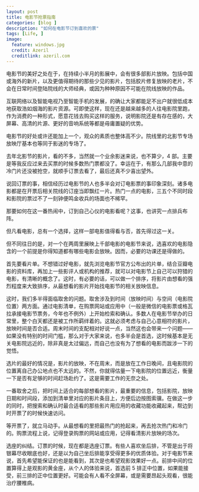 ```yaml
---
layout: post
title: 电影节抢票指南
categories: [blog ]
description: "如何在电影节订到喜欢的票"
tags: [Life, ]
image:
  feature: windows.jpg
  credit: Azeril
  creditlink: azeril.com
---
```


电影节的美好之处在于，在持续小半月的影展中，会有很多部影片放映。包括中国或海外的新片，以及更值得期待的那些少见的影片，包括胶片修复放映的老片，不会在日常时间登陆院线的大师经典，或因为种种原因不可能在院线放映的作品。

互联网络以及智能电视乃至智能手机的发展，的确让大家都能足不出户就很低成本地获取浩如烟海的影片资源。可即使这样，现在还是越来越多的人往电影院里跑，作为消费的一种形式，愿意花钱去购买这样的服务，说明影院还是有存在感的，大屏幕、高清的片源、更好的音响系统等都是毋庸置疑的优势。

电影节的好处或许还能加上一个，观众的素质也整体高不少。院线里的北影节专场放映厅基本也等同于影迷的专场了。

去年北影节的影片，看的不多，当然就一个业余影迷来说，也不算少，4 部。主要是等我反应过来去买票的时候多数热门票都没了。幸运在于，有那么几部我中意的冷门片还没被抢空，就顺手订票去看了，最后还真不少喜出望外。

说回订票的事，相信经历过电影节的人也多半会对订电影票的事印象深刻。诸多电影都是在开票后相关院线的订座当即飘红一片。热门一点的电影，三五个不同时段和影院的票过不了一刻钟便鸣金收兵的场面也不稀罕。

那要如何在这一番热闹中，订到自己心仪的电影看呢？这事，也讲究一点排兵布阵。

但凡看电影，总有一个选择，这样一部电影值得看与否，首先得过这一关。

但不同往日的是，对一个在两周里展映上千部电影的电影节来说，选喜欢的电影隐含的一个前提是你得知道都有哪些电影会放映。因而，必要的功课还是得做的。

首先要看片单。不想错过好电影，就先浏览电影节官方公布出的片单，结合豆瓣电影的资料库，再加上一些影评人或机构的推荐，就可以对电影节上自己可以狩猎的电影，有清晰的概念了。这时，有必要的话，可以做一个排序，将影片由想看的强烈程度来大致排序，从最想看的影片开始找电影节的相关放映信息。

这时，我们多半得面临取舍的问题。取舍涉及到时间（放映时间）与空间（电影院位置）两方面。通过电影清单，在购票网站或应用中（一般是微信的电影票或格瓦拉承接电影节票务，今年也不例外）上开始检索和确认。多数人在电影节举办的日常里，整个白天都还是被工作所羁绊着的。这就必须考虑与自己心意相符的影片，放映时间是否合适。周末时间的支配相对好说一点，当然这也会带来一个问题——如果没有特别的时间门槛，那么对于大家来说，也多半会是首选，这时候基本是无关电影院远近的，除非真是太过偏远，而自己也没有为了想看的电影而跋涉一下的觉悟。

选片的最好的情况是，影片的放映，不在周末，而是放在工作日晚间，且电影院的位置离自己办公地点也不太远的。不然，你就得估量一下电影院的位置远近，衡量一下是否有足够的时间赶场赴约了。这是需要工作的无奈之处。

一番取舍之后，把时间上适合的每部想看的影片，最重要的信息，包括影院，放映日期和时间段，添加到清单里对应的影片条目上，方便后边按图索骥。在做这一步的同时，把搜索和确认时最合适看的那些影片用应用的收藏功能收藏起来，帮边到时开票了的时候快速访问。

等开票了，就立马动手。从最想看的里把最热门的抢起来，再去抢次热门和冷门的。购票流程上说，记得登录购票的网站或应用，记得看清影片放映的场次。

选座的纠结。订票的时候，现在都是选座订票。有些人喜欢坐后排，不管是出于将银幕尽收眼底也好，还是以为自己坐后排能享受得更多的优质体验。对于电影节来说，首先希望能保证的也是能看到，其次是也希望观影效果好一点。前排中间的位置算得上是观影的黄金座，从个人的体验来说，首选前 5 排正中位置，如果能接受，前三排的正中位置更好。可能会有人看不全屏幕，或是需要昂起头观看，很能治疗腰椎病。


